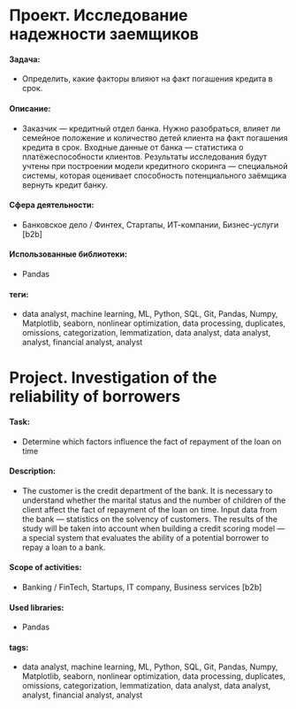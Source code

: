 
# Проект. Исследование надежности заемщиков

#### Задача: 
- Определить, какие факторы влияют на факт погашения кредита в срок.

#### Описание:
- Заказчик — кредитный отдел банка. Нужно разобраться, влияет ли семейное положение и количество детей клиента на факт погашения кредита в срок. Входные данные от банка — статистика о платёжеспособности клиентов.
Результаты исследования будут учтены при построении модели кредитного скоринга — специальной системы, которая оценивает способность потенциального заёмщика вернуть кредит банку.

#### Сфера деятельности:
- Банковское дело / Финтех, Стартапы, ИТ-компании, Бизнес-услуги [b2b]

#### Использованные библиотеки:
- Pandas

#### теги:
- data analyst, machine learning, ML, Python, SQL, Git, Pandas, Numpy, Matplotlib, seaborn, nonlinear optimization, data processing, duplicates, omissions, categorization, lemmatization, data analyst, data analyst, analyst, financial analyst, analyst





# Project. Investigation of the reliability of borrowers


#### Task: 
- Determine which factors influence the fact of repayment of the loan on time

#### Description:
-  The customer is the credit department of the bank. It is necessary to understand whether the marital status and the number of children of the client affect the fact of repayment of the loan on time. Input data from the bank — statistics on the solvency of customers.
The results of the study will be taken into account when building a credit scoring model — a special system that evaluates the ability of a potential borrower to repay a loan to a bank.

#### Scope of activities: 
- Banking / FinTech, Startups, IT company, Business services [b2b] 
#### Used libraries:
- Pandas
#### tags:
- data analyst, machine learning, ML, Python, SQL, Git, Pandas, Numpy, Matplotlib, seaborn, nonlinear optimization, data processing, duplicates, omissions, categorization, lemmatization, data analyst, data analyst, analyst, financial analyst, analyst
